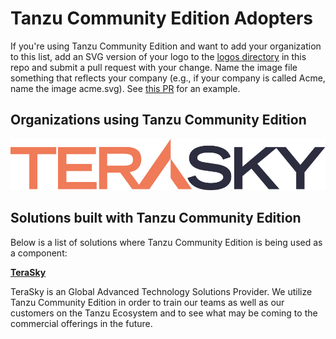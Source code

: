 # Tanzu Community Edition Adopters

If you're using Tanzu Community Edition and want to add your organization to this list, add an SVG version of your logo to the [logos directory](./logos) in this repo and submit a pull request with your change. Name the image file something that reflects your company (e.g., if your company is called Acme, name the image acme.svg). See [this PR](https://github.com/vmware-tanzu/carvel/pull/280) for an example.

## Organizations using Tanzu Community Edition

[![terasky logo](logos/terasky.png)](https://terasky.com/)

## Solutions built with Tanzu Community Edition

Below is a list of solutions where Tanzu Community Edition is being used as a component:

**[TeraSky](https://terasky.com/)**

TeraSky is an Global Advanced Technology Solutions Provider. We utilize Tanzu Community Edition in order to train our teams as well as our customers on the Tanzu Ecosystem and to see what may be coming to the commercial offerings in the future.
